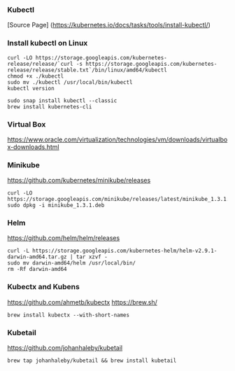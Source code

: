 ### Kubectl
[Source Page] (https://kubernetes.io/docs/tasks/tools/install-kubectl/)
### Install kubectl on Linux
```
curl -LO https://storage.googleapis.com/kubernetes-release/release/`curl -s https://storage.googleapis.com/kubernetes-release/release/stable.txt`/bin/linux/amd64/kubectl
chmod +x ./kubectl
sudo mv ./kubectl /usr/local/bin/kubectl
kubectl version
```
```
sudo snap install kubectl --classic
brew install kubernetes-cli
```
### Virtual Box
https://www.oracle.com/virtualization/technologies/vm/downloads/virtualbox-downloads.html
### Minikube
https://github.com/kubernetes/minikube/releases
```
curl -LO https://storage.googleapis.com/minikube/releases/latest/minikube_1.3.1.deb
sudo dpkg -i minikube_1.3.1.deb
```
### Helm
https://github.com/helm/helm/releases
```
curl -L https://storage.googleapis.com/kubernetes-helm/helm-v2.9.1-darwin-amd64.tar.gz | tar xzvf -
sudo mv darwin-amd64/helm /usr/local/bin/
rm -Rf darwin-amd64
```
### Kubectx and Kubens
https://github.com/ahmetb/kubectx
https://brew.sh/
```
brew install kubectx --with-short-names
```
### Kubetail
https://github.com/johanhaleby/kubetail
```
brew tap johanhaleby/kubetail && brew install kubetail
```
